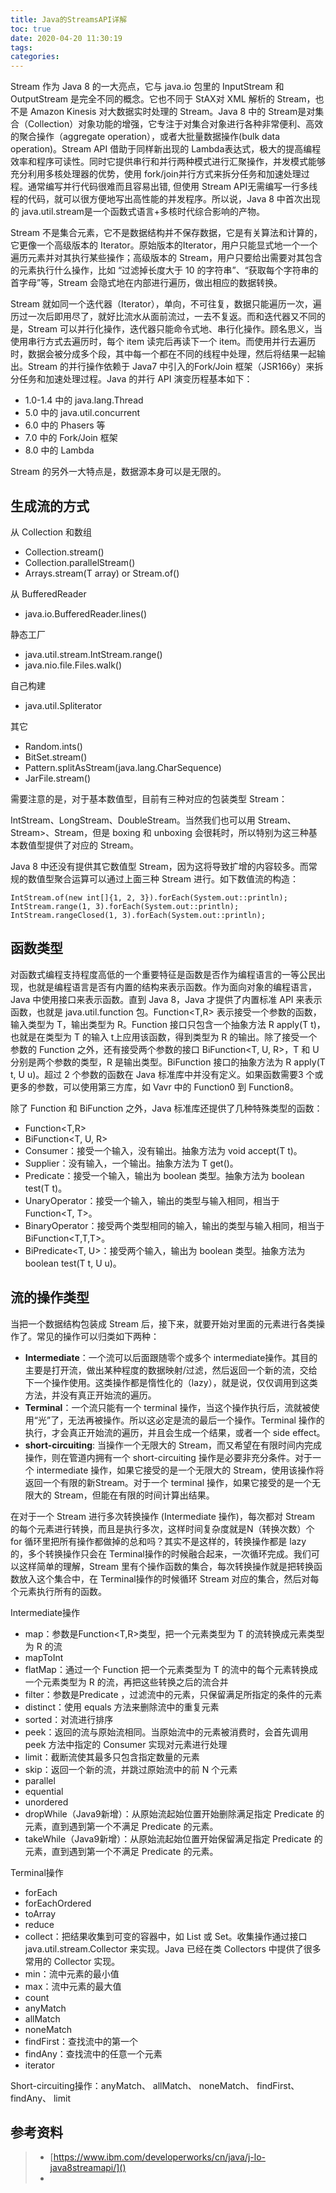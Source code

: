 ```yaml
---
title: Java的StreamsAPI详解
toc: true
date: 2020-04-20 11:30:19
tags:
categories:
---
```


Stream 作为 Java 8 的一大亮点，它与 java.io 包里的 InputStream 和 OutputStream 是完全不同的概念。它也不同于 StAX对 XML 解析的 Stream，也不是 Amazon Kinesis 对大数据实时处理的 Stream。Java 8 中的 Stream是对集合（Collection）对象功能的增强，它专注于对集合对象进行各种非常便利、高效的聚合操作（aggregate operation），或者大批量数据操作(bulk data operation)。Stream API 借助于同样新出现的 Lambda表达式，极大的提高编程效率和程序可读性。同时它提供串行和并行两种模式进行汇聚操作，并发模式能够充分利用多核处理器的优势，使用 fork/join并行方式来拆分任务和加速处理过程。通常编写并行代码很难而且容易出错, 但使用 Stream API无需编写一行多线程的代码，就可以很方便地写出高性能的并发程序。所以说，Java 8 中首次出现的 java.util.stream是一个函数式语言+多核时代综合影响的产物。

Stream 不是集合元素，它不是数据结构并不保存数据，它是有关算法和计算的，它更像一个高级版本的 Iterator。原始版本的Iterator，用户只能显式地一个一个遍历元素并对其执行某些操作；高级版本的 Stream，用户只要给出需要对其包含的元素执行什么操作，比如 “过滤掉长度大于 10 的字符串”、“获取每个字符串的首字母”等，Stream 会隐式地在内部进行遍历，做出相应的数据转换。

Stream 就如同一个迭代器（Iterator），单向，不可往复，数据只能遍历一次，遍历过一次后即用尽了，就好比流水从面前流过，一去不复返。而和迭代器又不同的是，Stream 可以并行化操作，迭代器只能命令式地、串行化操作。顾名思义，当使用串行方式去遍历时，每个 item 读完后再读下一个                 item。而使用并行去遍历时，数据会被分成多个段，其中每一个都在不同的线程中处理，然后将结果一起输出。Stream 的并行操作依赖于 Java7 中引入的Fork/Join 框架（JSR166y）来拆分任务和加速处理过程。Java 的并行 API 演变历程基本如下：

- 1.0-1.4 中的 java.lang.Thread
- 5.0 中的 java.util.concurrent
- 6.0 中的 Phasers 等
- 7.0 中的 Fork/Join 框架
- 8.0 中的 Lambda

Stream 的另外一大特点是，数据源本身可以是无限的。



## 生成流的方式

从 Collection 和数组

-  Collection.stream()
-  Collection.parallelStream()
-  Arrays.stream(T array) or Stream.of()



从 BufferedReader

- java.io.BufferedReader.lines()

静态工厂

- java.util.stream.IntStream.range()
- java.nio.file.Files.walk()

自己构建

-  java.util.Spliterator

其它

  -  Random.ints()
  -  BitSet.stream()
  -  Pattern.splitAsStream(java.lang.CharSequence)
  -  JarFile.stream()

需要注意的是，对于基本数值型，目前有三种对应的包装类型 Stream：

IntStream、LongStream、DoubleStream。当然我们也可以用 Stream<Integer>、Stream<Long>>、Stream<Double>，但是 boxing 和 unboxing 会很耗时，所以特别为这三种基本数值型提供了对应的 Stream。

Java 8 中还没有提供其它数值型 Stream，因为这将导致扩增的内容较多。而常规的数值型聚合运算可以通过上面三种 Stream 进行。如下数值流的构造：

```
IntStream.of(new int[]{1, 2, 3}).forEach(System.out::println);
IntStream.range(1, 3).forEach(System.out::println);
IntStream.rangeClosed(1, 3).forEach(System.out::println);
```



## 函数类型

对函数式编程支持程度高低的一个重要特征是函数是否作为编程语言的一等公民出现，也就是编程语言是否有内置的结构来表示函数。作为面向对象的编程语言，Java 中使用接口来表示函数。直到
Java 8，Java 才提供了内置标准 API 来表示函数，也就是 java.util.function 包。Function<T,R> 表示接受一个参数的函数，输入类型为 T，输出类型为 R。Function 接口只包含一个抽象方法 R apply(T t)，也就是在类型为 T 的输入 t上应用该函数，得到类型为 R 的输出。除了接受一个参数的 Function 之外，还有接受两个参数的接口 BiFunction<T, U, R>，T 和 U分别是两个参数的类型，R 是输出类型。BiFunction 接口的抽象方法为 R apply(T t, U u)。超过 2 个参数的函数在 Java 标准库中并没有定义。如果函数需要3 个或更多的参数，可以使用第三方库，如 Vavr 中的 Function0 到 Function8。

除了 Function 和 BiFunction 之外，Java 标准库还提供了几种特殊类型的函数：

- Function<T,R> 
- BiFunction<T, U, R>
- Consumer<T>：接受一个输入，没有输出。抽象方法为 void accept(T t)。
- Supplier<T>：没有输入，一个输出。抽象方法为 T get()。
- Predicate<T>：接受一个输入，输出为 boolean 类型。抽象方法为 boolean test(T t)。
- UnaryOperator<T>：接受一个输入，输出的类型与输入相同，相当于 Function<T, T>。
- BinaryOperator<T>：接受两个类型相同的输入，输出的类型与输入相同，相当于 BiFunction<T,T,T>。
- BiPredicate<T, U>：接受两个输入，输出为 boolean 类型。抽象方法为 boolean test(T t, U u)。



## 流的操作类型

当把一个数据结构包装成 Stream 后，接下来，就要开始对里面的元素进行各类操作了。常见的操作可以归类如下两种：

- **Intermediate**：一个流可以后面跟随零个或多个 intermediate操作。其目的主要是打开流，做出某种程度的数据映射/过滤，然后返回一个新的流，交给下一个操作使用。这类操作都是惰性化的（lazy），就是说，仅仅调用到这类方法，并没有真正开始流的遍历。
- **Terminal**：一个流只能有一个 terminal 操作，当这个操作执行后，流就被使用“光”了，无法再被操作。所以这必定是流的最后一个操作。Terminal 操作的执行，才会真正开始流的遍历，并且会生成一个结果，或者一个 side effect。
- **short-circuiting**:  当操作一个无限大的 Stream，而又希望在有限时间内完成操作，则在管道内拥有一个 short-circuiting 操作是必要非充分条件。对于一个 intermediate 操作，如果它接受的是一个无限大的 Stream，使用该操作将返回一个有限的新Stream。对于一个 terminal 操作，如果它接受的是一个无限大的 Stream，但能在有限的时间计算出结果。



在对于一个 Stream 进行多次转换操作 (Intermediate 操作)，每次都对 Stream 的每个元素进行转换，而且是执行多次，这样时间复杂度就是N（转换次数）个 for 循环里把所有操作都做掉的总和吗？其实不是这样的，转换操作都是 lazy 的，多个转换操作只会在 Terminal操作的时候融合起来，一次循环完成。我们可以这样简单的理解，Stream 里有个操作函数的集合，每次转换操作就是把转换函数放入这个集合中，在 Terminal操作的时候循环 Stream 对应的集合，然后对每个元素执行所有的函数。



 Intermediate操作

- map：参数是Function<T,R>类型，把一个元素类型为 T 的流转换成元素类型为 R 的流
- mapToInt
- flatMap：通过一个 Function 把一个元素类型为 T 的流中的每个元素转换成一个元素类型为 R 的流，再把这些转换之后的流合并
- filter：参数是Predicate ，过滤流中的元素，只保留满足所指定的条件的元素
- distinct：使用 equals 方法来删除流中的重复元素
- sorted：对流进行排序
- peek：返回的流与原始流相同。当原始流中的元素被消费时，会首先调用 peek 方法中指定的 Consumer 实现对元素进行处理
- limit：截断流使其最多只包含指定数量的元素
- skip：返回一个新的流，并跳过原始流中的前 N 个元素
- parallel
- equential
- unordered
- dropWhile（Java9新增）：从原始流起始位置开始删除满足指定 Predicate 的元素，直到遇到第一个不满足 Predicate 的元素。
- takeWhile（Java9新增）：从原始流起始位置开始保留满足指定 Predicate 的元素，直到遇到第一个不满足 Predicate 的元素。

Terminal操作

- forEach
- forEachOrdered
- toArray
- reduce
- collect：把结果收集到可变的容器中，如 List 或 Set。收集操作通过接口java.util.stream.Collector 来实现。Java 已经在类 Collectors 中提供了很多常用的 Collector 实现。
- min：流中元素的最小值
- max：流中元素的最大值
- count
- anyMatch
- allMatch
- noneMatch
- findFirst：查找流中的第一个
- findAny：查找流中的任意一个元素
- iterator

Short-circuiting操作：anyMatch、 allMatch、 noneMatch、 findFirst、 findAny、 limit

## 参考资料
> - [https://www.ibm.com/developerworks/cn/java/j-lo-java8streamapi/]()
> - []()

